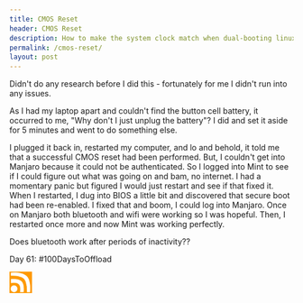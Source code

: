 ```yaml
---
title: CMOS Reset
header: CMOS Reset
description: How to make the system clock match when dual-booting linux/windows
permalink: /cmos-reset/
layout: post
---
```


Didn't do any research before I did this - fortunately for me I didn't run into any issues.

As I had my laptop apart and couldn't find the button cell battery, it occurred to me, "Why don't I just unplug the battery"? I did and set it aside for 5 minutes and went to do something else.

I plugged it back in, restarted my computer, and lo and behold, it told me that a successful CMOS reset had been performed. But, I couldn't get into Manjaro because it could not be authenticated. So I logged into Mint to see if I could figure out what was going on and bam, no internet. I had a momentary panic but figured I would just restart and see if that fixed it. When I restarted, I dug into BIOS a little bit and discovered that secure boot had been re-enabled. I fixed that and boom, I could log into Manjaro. Once on Manjaro both bluetooth and wifi were working so I was hopeful. Then, I restarted once more and now Mint was working perfectly.

Does bluetooth work after periods of inactivity??




Day 61: #100DaysToOffload

<a href="https://blog.mooreanalysis.com/feed.xml"><img src="/assets/images/rss_feed.jpg" style="opacity:1;" width="40"/></a>

<!--

#image:
![automator-2](/assets/images/automator-2.png)

#link:
[contact page](https://blog.mooreanalysis.com/contact/)

#unordered list:
<ul>
  <li>I've sailed across the Atlantic</li>
  <li>I've been to Iceland</li>
  <li>I've been skydiving</li>
</ul>

#code block:
<pre style="line-height:.9;">
<code style="font-size:15px;">
  require 'Faker'

  $i = 0
  $num = 15370

  while $i < $num  do
    puts Faker::Restaurant.name
    $i +=1
  end
</code>
</pre>

#html code block - note the &lt and &gt:
<pre style="line-height:1;">
<code style="font-size:15px;">
  &lt;div class="main"&gt;
    &lt;h2><b>Most Recent Reviews</b></h2&gt;
    &lt;?php $lines = file('top3.txt');
    foreach($lines as $line){echo $line;}?><br&gt;
  &lt;/div&gt;
</code>
</pre>

-->
